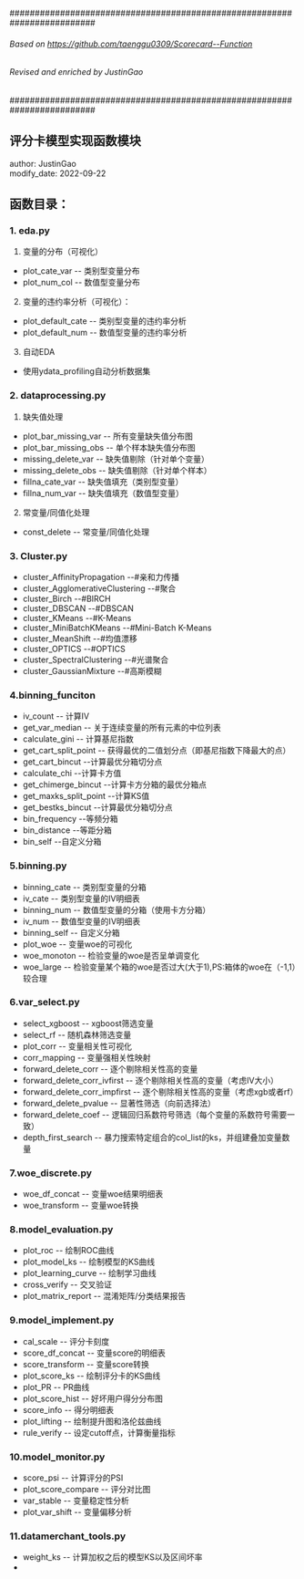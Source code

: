 #########################################################################

###### Based on https://github.com/taenggu0309/Scorecard--Function ######

###### Revised and enriched by JustinGao                           ######

#########################################################################


## 评分卡模型实现函数模块


author: JustinGao
</br>modify_date: 2022-09-22


## 函数目录：

### 1. eda.py

1. 变量的分布（可视化）

* plot_cate_var -- 类别型变量分布
* plot_num_col  -- 数值型变量分布

2. 变量的违约率分析（可视化）：

* plot_default_cate -- 类别型变量的违约率分析
* plot_default_num  -- 数值型变量的违约率分析

3. 自动EDA
* 使用ydata_profiling自动分析数据集

### 2. dataprocessing.py

1. 缺失值处理

* plot_bar_missing_var  -- 所有变量缺失值分布图
* plot_bar_missing_obs -- 单个样本缺失值分布图
* missing_delete_var -- 缺失值剔除（针对单个变量）
* missing_delete_obs -- 缺失值剔除（针对单个样本）
* fillna_cate_var   -- 缺失值填充（类别型变量）
* fillna_num_var    -- 缺失值填充（数值型变量）


2. 常变量/同值化处理

* const_delete -- 常变量/同值化处理


### 3. Cluster.py

* cluster_AffinityPropagation       --#亲和力传播
* cluster_AgglomerativeClustering   --#聚合
* cluster_Birch                     --#BIRCH
* cluster_DBSCAN                    --#DBSCAN
* cluster_KMeans                    --#K-Means
* cluster_MiniBatchKMeans           --#Mini-Batch K-Means
* cluster_MeanShift                 --#均值漂移
* cluster_OPTICS                    --#OPTICS
* cluster_SpectralClustering        --#光谱聚合
* cluster_GaussianMixture           --#高斯模糊



### 4.binning_funciton

* iv_count              -- 计算IV
* get_var_median        -- 关于连续变量的所有元素的中位列表
* calculate_gini        -- 计算基尼指数
* get_cart_split_point  -- 获得最优的二值划分点（即基尼指数下降最大的点）
* get_cart_bincut       --计算最优分箱切分点
* calculate_chi         --计算卡方值
* get_chimerge_bincut   --计算卡方分箱的最优分箱点
* get_maxks_split_point --计算KS值
* get_bestks_bincut     --计算最优分箱切分点
* bin_frequency         --等频分箱
* bin_distance          --等距分箱
* bin_self              --自定义分箱


### 5.binning.py

* binning_cate  -- 类别型变量的分箱
* iv_cate       -- 类别型变量的IV明细表
* binning_num   -- 数值型变量的分箱（使用卡方分箱）
* iv_num        -- 数值型变量的IV明细表
* binning_self  -- 自定义分箱
* plot_woe     -- 变量woe的可视化
* woe_monoton  -- 检验变量的woe是否呈单调变化
* woe_large    -- 检验变量某个箱的woe是否过大(大于1),PS:箱体的woe在（-1,1）较合理


### 6.var_select.py

* select_xgboost  -- xgboost筛选变量
* select_rf       -- 随机森林筛选变量
* plot_corr       -- 变量相关性可视化
* corr_mapping    -- 变量强相关性映射
* forward_delete_corr -- 逐个剔除相关性高的变量
* forward_delete_corr_ivfirst  -- 逐个剔除相关性高的变量（考虑IV大小）
* forward_delete_corr_impfirst  -- 逐个剔除相关性高的变量（考虑xgb或者rf）
* forward_delete_pvalue -- 显著性筛选（向前选择法）
* forward_delete_coef   -- 逻辑回归系数符号筛选（每个变量的系数符号需要一致）
* depth_first_search    -- 暴力搜索特定组合的col_list的ks，并组建叠加变量数量

### 7.woe_discrete.py

* woe_df_concat -- 变量woe结果明细表
* woe_transform -- 变量woe转换

### 8.model_evaluation.py

* plot_roc -- 绘制ROC曲线
* plot_model_ks -- 绘制模型的KS曲线
* plot_learning_curve -- 绘制学习曲线
* cross_verify -- 交叉验证
* plot_matrix_report -- 混淆矩阵/分类结果报告

### 9.model_implement.py

* cal_scale -- 评分卡刻度
* score_df_concat -- 变量score的明细表
* score_transform -- 变量score转换
* plot_score_ks -- 绘制评分卡的KS曲线
* plot_PR -- PR曲线
* plot_score_hist -- 好坏用户得分分布图
* score_info -- 得分明细表
* plot_lifting -- 绘制提升图和洛伦兹曲线
* rule_verify -- 设定cutoff点，计算衡量指标

### 10.model_monitor.py

* score_psi -- 计算评分的PSI
* plot_score_compare -- 评分对比图
* var_stable -- 变量稳定性分析
* plot_var_shift -- 变量偏移分析


### 11.datamerchant_tools.py

* weight_ks -- 计算加权之后的模型KS以及区间坏率
* 